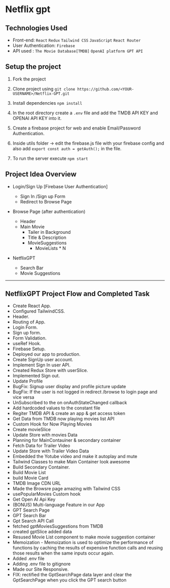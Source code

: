 # Netflix gpt

## Technologies Used

- Front-end:
  `React`
  `Redux`
  `Tailwind CSS`
  `JavaScript`
  `React Router`
- User Authentication: `Firebase`
- API used : `The Movie Database[TMDB]` `OpenAI platform GPT API`

## Setup the project

1. Fork the project
2. Clone project using `git clone https://github.com/<YOUR-USERNAME>/Netflix-GPT.git`
3. Install dependencies `npm install`
4. In the root directory create a `.env` file and add the TMDB API KEY and OPENAI API KEY into it.
5. Create a firebase project for web and enable Email/Password Authentication.
6. Inside utils folder -> edit the firebase.js file with your firebase config and also add `export const auth = getAuth();` in the file.

7. To run the server execute `npm start`

## Project Idea Overview

- Login/Sign Up [Firebase User Authentication]

  - Sign In /Sign up Form
  - Redirect to Browse Page

- Browse Page (after authentication)

  - Header
  - Main Movie
    - Tailer in Background
    - Title & Description
    - MovieSuggestions
      - MovieLists \* N

- NetflixGPT
  - Search Bar
  - Movie Suggestions

---

## NetflixGPT Project Flow and Completed Task

- Create React App.
- Configured TailwindCSS.
- Header.
- Routing of App.
- Login Form.
- Sign up form.
- Form Validation.
- useRef Hook.
- Firebase Setup.
- Deployed our app to production.
- Create SignUp user account.
- Implement Sign In user API.
- Created Redux Store with userSlice.
- Implemented Sign out.
- Update Profile
- BugFix: Signup user display and profile picture update
- BugFix: If the user is not logged in redirect /browse to login page and vice versa
- UnSubscribed to the on onAuthStateChanged callback
- Add hardcoded values to the constant file
- Regiter TMDB API & create an app & get access token
- Get Data from TMDB now playing movies list API
- Custom Hook for Now Playing Movies
- Create movieSlice
- Update Store with movies Data
- Planning for MainContauiner & secondary container
- Fetch Data for Trailer Video
- Update Store with Trailer Video Data
- Embedded the Yotube video and make it autoplay and mute
- Tailwind Classes to make Main Container look awesome
- Build Secondary Container.
- Build Movie List
- build Movie Card
- TMDB Image CDN URL
- Made the Browsre page amazing with Tailwind CSS
- usePopularMovies Custom hook
- Get Open AI Api Key
- (BONUS) Multi-language Feature in our App
- GPT Search Page
- GPT Search Bar
- Gpt Search API Call
- fetched gptMoviesSuggestions from TMDB
- created gptSlice added data
- Resused Movie List component to make movie suggestion container
- Memoization - Memoization is used to optimize the performance of functions by caching the results of expensive function calls and reusing those results when the same inputs occur again.
- Added .env file
- Adding .env file to gitignore
- Made our Site Responsive.
- FIX: rectified the GptSearchPage data layer and clear the GptSearchPage when you click the GPT search button
